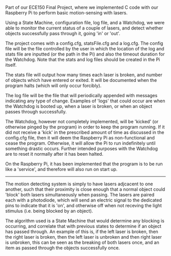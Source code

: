 Part of our ECE150 Final Project, where we implemented C code with our Raspberry Pi to perform basic motion-sensing with lasers.

Using a State Machine, configuration file, log file, and a Watchdog, we were able to monitor the current status of a couple of lasers, and detect whether objects successfully pass through it, going 'in' or 'out'. 

The project comes with a config.cfg, statsFile.cfg and a log.cfg. The config file will be the file controlled by the user in which the location of the log and stats file are inputted (or the path in the Pi) and also the timeout duration for the Watchdog. Note that the stats and log files should be created in the Pi itself.

The stats file will output how many times each laser is broken, and number of objects which have entered or exited. It will be documented when the program halts (which will only occur forcibly). 

The log file will be the file that will periodically appended with messages indicating any type of change. Examples of 'logs' that could occur are when the Watchdog is booted up, when a laser is broken, or when an object passes through successfully.

The Watchdog, however not completely implemented, will be 'kicked' (or otherwise pinged by the program) in order to keep the program running. If it did not receive a 'kick' in the prescribed amount of time as discussed in the config.cfg file, then it will deem the Raspberry Pi as non-functional and cease the program. Otherwise, it will allow the Pi to run indefinitely until something drastic occurs. Further intended purposes with the Watchdog are to reset it normally after it has been halted.

On the Raspberry Pi, it has been implemented that the program is to be run like a 'service', and therefore will also run on start up. 

-----------------------------------------------------------------------------------------------------------------------------------------------

The motion detecting system is simply to have lasers adjcacent to one another, such that their proximity is close enough that a normal object could 'block' both lasers simultaneously when passing. The lasers are paired each with a photodiode, which will send an electric signal to the dedicated pins to indicate that it is 'on', and otherwise off when not receving the light stimulus (i.e. being blocked by an object). 

The algorithm used is a State Machine that would determine any blocking is occurring, and correlate that with previous states to determine if an object has passed through. An example of this is, if the left laser is broken, then the right laser is broken, then the left laser is unbroken and then right laser is unbroken, this can be seen as the breaking of both lasers once, and an item as passed through the objects successfully once. 
